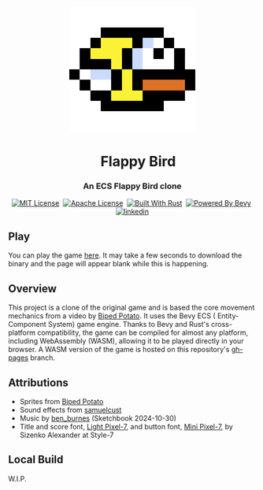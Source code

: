 <p align="center">
  <a href="https://CaymanFreeman.github.io/FlappyBird"><img src="assets/icon.png" width="256" height="256" alt="Flappy Bird Logo"></a>
</p>

<div id="toc" align="center">
  <ul style="list-style: none;">
    <summary>
      <h1 align="center">
        Flappy Bird
      </h1>
    </summary>
  </ul>
</div>

<h3 align="center">
  An ECS Flappy Bird clone
</h3>

<p align="center">
  <a href="https://github.com/CaymanFreeman/FlappyBird/blob/main/LICENSE-MIT.md"><img alt="MIT License" src="https://img.shields.io/badge/license-MIT-%23B20D35?style=flat"></a>&nbsp;
  <a href="https://github.com/CaymanFreeman/FlappyBird/blob/main/LICENSE-APACHE.md"><img alt="Apache License" src="https://img.shields.io/badge/license-Apache-%23a6215a?style=flat"></a>&nbsp;
  <a href="https://www.rust-lang.org/"><img alt="Built With Rust" src="https://img.shields.io/badge/built_with-Rust-%23f74c00?style=flat"></a>&nbsp;
  <a href="https://bevyengine.org/"><img alt="Powered By Bevy" src="https://img.shields.io/badge/powered_by-Bevy-%23232326?style=flat"></a>&nbsp;
  <a href="https://www.linkedin.com/in/caymanfreeman/"><img alt="linkedin" src="https://img.shields.io/badge/linkedin-Connect_with_me-%230072b1?style=flat"></a>
</p>

## Play

You can play the game [here](https://CaymanFreeman.github.io/FlappyBird). It may take a few seconds to download the
binary and the page will appear blank while this is happening.

## Overview

This project is a clone of the original game and is based the core movement mechanics from a video
by [Biped Potato](https://www.youtube.com/watch?v=_C28kqin94c). It uses the Bevy ECS (
Entity-Component System) game engine. Thanks to Bevy and Rust's cross-platform compatibility, the game can be compiled
for almost any platform, including WebAssembly (WASM), allowing it to be played directly in your browser. A WASM version
of the game is hosted on this repository's [gh-pages](https://github.com/CaymanFreeman/FlappyBird/tree/gh-pages) branch.

## Attributions

- Sprites from [Biped Potato](https://github.com/Biped-Potato/flappy_bird/tree/master/assets)
- Sound effects from [samuelcust](https://github.com/samuelcust/flappy-bird-assets/tree/master/audio)
- Music by [ben_burnes](https://tallbeard.itch.io/music-loop-bundle) (Sketchbook 2024-10-30)
- Title and score font, [Light Pixel-7](https://www.1001fonts.com/light-pixel-7-font.html), and button
  font, [Mini Pixel-7](https://www.1001fonts.com/mini-pixel-7-font.html), by
  Sizenko Alexander at Style-7

## Local Build

W.I.P.
